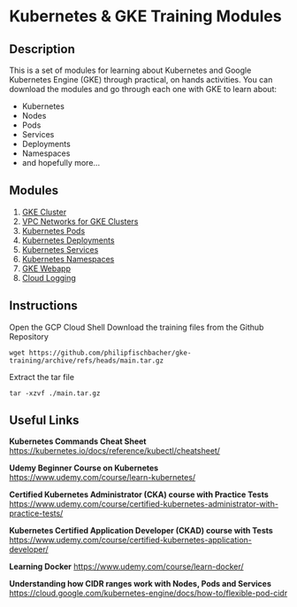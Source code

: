 # Kubernetes & GKE Training Modules

## Description
This is a set of modules for learning about Kubernetes and Google Kubernetes Engine (GKE) through practical, on hands activities. You can download the modules and go through each one with GKE to learn about:
* Kubernetes
* Nodes
* Pods
* Services
* Deployments
* Namespaces
* and hopefully more...

## Modules
1. [GKE Cluster](01-gke-cluster/INSTRUCTIONS-part-1.md)
1. [VPC Networks for GKE Clusters](01-gke-cluster/INSTRUCTIONS-part-2.md)
1. [Kubernetes Pods](02-k8s-pods/INSTRUCTIONS.md)
1. [Kubernetes Deployments](03-k8s-deployments/INSTRUCTIONS-part-1.md)
1. [Kubernetes Services](04-k8s-services/INSTRUCTIONS.md)
1. [Kubernetes Namespaces](05-k8s-namespaces/INSTRUCTIONS.md)
1. [GKE Webapp](06-gke-webapp/INSTRUCTIONS.md)
1. [Cloud Logging](07-gke-logging/INSTRUCTIONS.md)

## Instructions
Open the GCP Cloud Shell
Download the training files from the Github Repository
```
wget https://github.com/philipfischbacher/gke-training/archive/refs/heads/main.tar.gz
``` 

Extract the tar file
```
tar -xzvf ./main.tar.gz
``` 


## Useful Links
**Kubernetes Commands Cheat Sheet**
https://kubernetes.io/docs/reference/kubectl/cheatsheet/

**Udemy Beginner Course on Kubernetes**
https://www.udemy.com/course/learn-kubernetes/

**Certified Kubernetes Administrator (CKA) course with Practice Tests**
https://www.udemy.com/course/certified-kubernetes-administrator-with-practice-tests/

**Kubernetes Certified Application Developer (CKAD) course with Tests**
https://www.udemy.com/course/certified-kubernetes-application-developer/

**Learning Docker**
https://www.udemy.com/course/learn-docker/

**Understanding how CIDR ranges work with Nodes, Pods and Services**
https://cloud.google.com/kubernetes-engine/docs/how-to/flexible-pod-cidr
